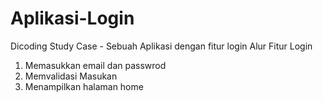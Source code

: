 # Aplikasi-Login
Dicoding Study Case - Sebuah Aplikasi dengan fitur login
Alur Fitur Login 
1. Memasukkan email dan passwrod
2. Memvalidasi Masukan
3. Menampilkan halaman home
